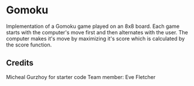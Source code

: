 # Gomoku
Implementation of a Gomoku game played on an 8x8 board. Each game starts with the computer's move first and then alternates with the user. The computer makes it's move by maximizing it's score which is calculated by the score function. 
## Credits
Micheal Gurzhoy for starter code
Team member: Eve Fletcher 
